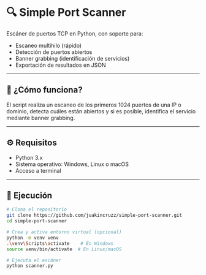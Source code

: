 # 🔍 Simple Port Scanner

Escáner de puertos TCP en Python, con soporte para:
- Escaneo multihilo (rápido)
- Detección de puertos abiertos
- Banner grabbing (identificación de servicios)
- Exportación de resultados en JSON

---

## 🚀 ¿Cómo funciona?

El script realiza un escaneo de los primeros 1024 puertos de una IP o dominio, detecta cuáles están abiertos y si es posible, identifica el servicio mediante banner grabbing.

---

## ⚙️ Requisitos

- Python 3.x
- Sistema operativo: Windows, Linux o macOS
- Acceso a terminal

---

## 🧪 Ejecución

```bash
# Clona el repositorio
git clone https://github.com/juakincruzz/simple-port-scanner.git
cd simple-port-scanner

# Crea y activa entorno virtual (opcional)
python -m venv venv
.\venv\Scripts\activate    # En Windows
source venv/bin/activate  # En Linux/macOS

# Ejecuta el escáner
python scanner.py
